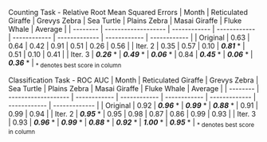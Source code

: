 Counting Task - Relative Root Mean Squared Errors
| Month    | Reticulated Giraffe | Grevys Zebra | Sea Turtle   | Plains Zebra | Masai Giraffe | Fluke Whale  | Average      | 
| -------- | ------------------- | ------------ | ------------ | ------------ | ------------- | ------------ | ------------ |
| Original | 0.63                | 0.64         | 0.42         | 0.91         | 0.51          | 0.26         | 0.56         |
| Iter. 2  | 0.35                | 0.57         | 0.10         | ***0.81*** * | 0.51          | 0.10         | 0.41         |
| Iter. 3  | ***0.26*** *        | ***0.49*** * | ***0.06*** * | 0.84         | ***0.45*** *  | ***0.06*** * | ***0.36*** * |
<sub>* denotes best score in column</sub>

Classification Task - ROC AUC
| Month    | Reticulated Giraffe | Grevys Zebra | Sea Turtle   | Plains Zebra | Masai Giraffe | Fluke Whale  | Average       | 
| -------- | ------------------- | ------------ | ------------ | ------------ | ------------- | ------------ | ------------- |
| Original | 0.92                | ***0.96*** * | ***0.99*** * | ***0.88*** * | 0.91          | 0.99         | 0.94          |
| Iter. 2  | ***0.95*** *        | 0.95         | 0.98         | 0.87         | 0.86          | 0.99         | 0.93          |
| Iter. 3  | 0.93                | ***0.96*** * | ***0.99*** * | ***0.88*** * | ***0.92*** *  | ***1.00*** * | ***0.95*** *  |
<sub>* denotes best score in column</sub>

